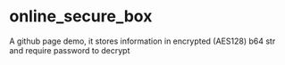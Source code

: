 # online_secure_box
A github page demo, it stores information in encrypted (AES128) b64 str and require password to decrypt

